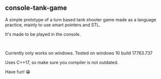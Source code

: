 ## console-tank-game

A simple prototype of a turn based tank shooter game made as a language practice, mainly to use smart pointers and STL.

It's made to be played in the console.

<br>

Currently only works on windows. Tested on windows 10 build 17763.737

Uses C++17, so make sure you compiler is not outdated.

Have fun! 😁
